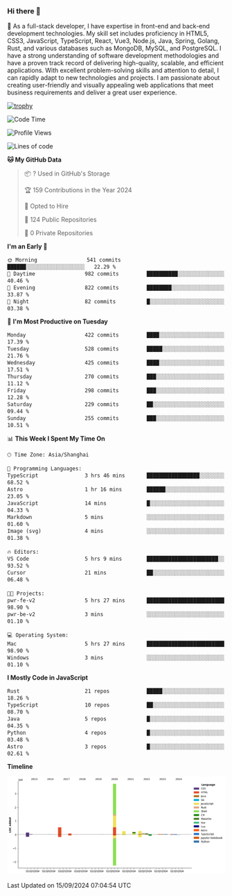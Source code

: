 ### Hi there 👋

🌱 As a full-stack developer, I have expertise in front-end and back-end development technologies. My skill set includes proficiency in HTML5, CSS3, JavaScript, TypeScript, React, Vue3, Node.js, Java, Spring, Golang, Rust, and various databases such as MongoDB, MySQL, and PostgreSQL. I have a strong understanding of software development methodologies and have a proven track record of delivering high-quality, scalable, and efficient applications. With excellent problem-solving skills and attention to detail, I can rapidly adapt to new technologies and projects. I am passionate about creating user-friendly and visually appealing web applications that meet business requirements and deliver a great user experience.

[![trophy](https://github-profile-trophy.vercel.app/?username=elton&rank=SECRET,SSS,SS,S,AAA,AA,A&theme=onedark&no-frame=true&margin-w=10)](https://github.com/ryo-ma/github-profile-trophy)

<!--START_SECTION:waka-->
![Code Time](http://img.shields.io/badge/Code%20Time-1%2C405%20hrs%2034%20mins-blue)

![Profile Views](http://img.shields.io/badge/Profile%20Views-0-blue)

![Lines of code](https://img.shields.io/badge/From%20Hello%20World%20I%27ve%20Written-5.6%20million%20lines%20of%20code-blue)

**🐱 My GitHub Data** 

> 📦 ? Used in GitHub's Storage 
 > 
> 🏆 159 Contributions in the Year 2024
 > 
> 💼 Opted to Hire
 > 
> 📜 124 Public Repositories 
 > 
> 🔑 0 Private Repositories 
 > 
**I'm an Early 🐤** 

```text
🌞 Morning                541 commits         ██████░░░░░░░░░░░░░░░░░░░   22.29 % 
🌆 Daytime                982 commits         ██████████░░░░░░░░░░░░░░░   40.46 % 
🌃 Evening                822 commits         ████████░░░░░░░░░░░░░░░░░   33.87 % 
🌙 Night                  82 commits          █░░░░░░░░░░░░░░░░░░░░░░░░   03.38 % 
```
📅 **I'm Most Productive on Tuesday** 

```text
Monday                   422 commits         ████░░░░░░░░░░░░░░░░░░░░░   17.39 % 
Tuesday                  528 commits         █████░░░░░░░░░░░░░░░░░░░░   21.76 % 
Wednesday                425 commits         ████░░░░░░░░░░░░░░░░░░░░░   17.51 % 
Thursday                 270 commits         ███░░░░░░░░░░░░░░░░░░░░░░   11.12 % 
Friday                   298 commits         ███░░░░░░░░░░░░░░░░░░░░░░   12.28 % 
Saturday                 229 commits         ██░░░░░░░░░░░░░░░░░░░░░░░   09.44 % 
Sunday                   255 commits         ███░░░░░░░░░░░░░░░░░░░░░░   10.51 % 
```


📊 **This Week I Spent My Time On** 

```text
🕑︎ Time Zone: Asia/Shanghai

💬 Programming Languages: 
TypeScript               3 hrs 46 mins       █████████████████░░░░░░░░   68.52 % 
Astro                    1 hr 16 mins        ██████░░░░░░░░░░░░░░░░░░░   23.05 % 
JavaScript               14 mins             █░░░░░░░░░░░░░░░░░░░░░░░░   04.33 % 
Markdown                 5 mins              ░░░░░░░░░░░░░░░░░░░░░░░░░   01.60 % 
Image (svg)              4 mins              ░░░░░░░░░░░░░░░░░░░░░░░░░   01.38 % 

🔥 Editors: 
VS Code                  5 hrs 9 mins        ███████████████████████░░   93.52 % 
Cursor                   21 mins             ██░░░░░░░░░░░░░░░░░░░░░░░   06.48 % 

🐱‍💻 Projects: 
pwr-fe-v2                5 hrs 27 mins       █████████████████████████   98.90 % 
pwr-be-v2                3 mins              ░░░░░░░░░░░░░░░░░░░░░░░░░   01.10 % 

💻 Operating System: 
Mac                      5 hrs 27 mins       █████████████████████████   98.90 % 
Windows                  3 mins              ░░░░░░░░░░░░░░░░░░░░░░░░░   01.10 % 
```

**I Mostly Code in JavaScript** 

```text
Rust                     21 repos            █████░░░░░░░░░░░░░░░░░░░░   18.26 % 
TypeScript               10 repos            ██░░░░░░░░░░░░░░░░░░░░░░░   08.70 % 
Java                     5 repos             █░░░░░░░░░░░░░░░░░░░░░░░░   04.35 % 
Python                   4 repos             █░░░░░░░░░░░░░░░░░░░░░░░░   03.48 % 
Astro                    3 repos             █░░░░░░░░░░░░░░░░░░░░░░░░   02.61 % 
```



**Timeline**

![Lines of Code chart](https://raw.githubusercontent.com/elton/elton/main/assets/bar_graph.png)


 Last Updated on 15/09/2024 07:04:54 UTC
<!--END_SECTION:waka-->

<!--
**elton/elton** is a ✨ _special_ ✨ repository because its `README.md` (this file) appears on your GitHub profile.

Here are some ideas to get you started:

- 🔭 I’m currently working on ...
- 🌱 I’m currently learning ...
- 👯 I’m looking to collaborate on ...
- 🤔 I’m looking for help with ...
- 💬 Ask me about ...
- 📫 How to reach me: ...
- 😄 Pronouns: ...
- ⚡ Fun fact: ...
-->
